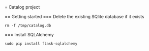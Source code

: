 = Catalog project

== Getting started
=== Delete the existing SQlite database if it exists
```
rm -f /tmp/catalog.db
```
=== Install SQLAlchemy
```
sudo pip install flask-sqlalchemy
```
